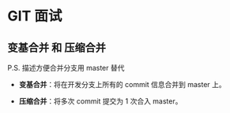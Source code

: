 # GIT 面试

## 变基合并 和 压缩合并

P.S. 描述方便合并分支用 master 替代

- **变基合并**：将在开发分支上所有的 commit 信息合并到 master 上。

- **压缩合并**：将多次 commit 提交为 1 次合入 master。
